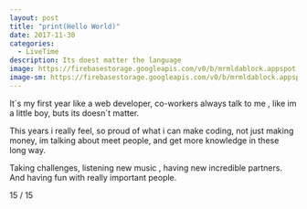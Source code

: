 ```yaml
---
layout: post
title: "print(Hello World)"
date: 2017-11-30
categories:
  - LiveTime
description: Its doest matter the language
image: https://firebasestorage.googleapis.com/v0/b/mrmldablock.appspot.com/o/static%2Fimg%2FDSC_0007.jpg?alt=media&token=5927a520-73a5-43b6-b7d5-cbcbc49dffd2
image-sm: https://firebasestorage.googleapis.com/v0/b/mrmldablock.appspot.com/o/static%2Fimg%2FDSC_0007.jpg?alt=media&token=5927a520-73a5-43b6-b7d5-cbcbc49dffd2
---
```

It´s my first year like a web developer, co-workers always talk to me , like im a little boy, buts its doesn´t matter.


This years i really feel,  so proud of what i can make coding, not just making money, im talking about meet people, and get more knowledge in these long way.

Taking challenges, listening new music , having new incredible partners. And having fun with really important people.

15 / 15
